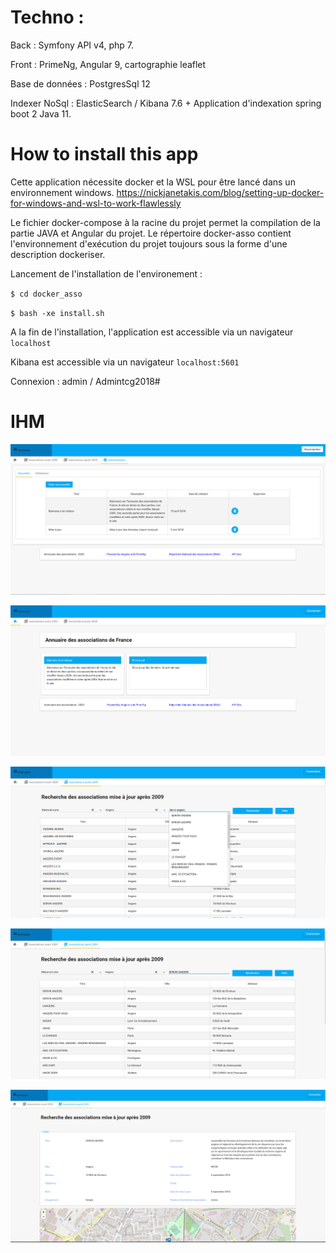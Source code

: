 # Techno : 

Back : Symfony API v4, php 7.

Front : PrimeNg, Angular 9, cartographie leaflet

Base de données : PostgresSql 12

Indexer NoSql : ElasticSearch / Kibana 7.6 + Application d'indexation spring boot 2 Java 11. 

# How to install this app

Cette application nécessite docker et la WSL pour être lancé dans un environnement windows.
https://nickjanetakis.com/blog/setting-up-docker-for-windows-and-wsl-to-work-flawlessly

Le fichier docker-compose à la racine du projet permet la compilation de la partie JAVA et Angular du projet.
Le répertoire docker-asso contient l'environnement d'exécution du projet toujours sous la forme d'une description dockeriser.

Lancement de l'installation de l'environement :

`$ cd docker_asso`

`$ bash -xe install.sh`

A la fin de l'installation, l'application est accessible via un navigateur `localhost`

Kibana est accessible via un navigateur `localhost:5601`

Connexion :  admin / Admintcg2018#

# IHM

![Main page](preview/home.png)

![Exemple admin](preview/admin.png)

![Exemple recherche](preview/search.png)

![Exemple recherche](preview/search2.png)

![Exemple d'une association](preview/association.png)
